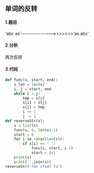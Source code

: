 ## 单词的反转

#### 1.题目

'abc as'--------------->>>>>>>'as abc'

#### 2.分析

两次反转

#### 3.代码

```python
def func(s, start, end):
    s_len = len(s)
    i, j = start, end
    while i < j:
        tmp = s[i]
        s[i] = s[j]
        s[j] = tmp
        i += 1
        j -= 1
def reverseStr(s):
    s = list(s)
    func(s, 0, len(s)-1)
    start = 0
    for i in range(len(s)):
        if s[i] == ' ':
            func(s, start, i-1)
            start = i+1
    print(s)
    print(''.join(s))
reverseStr("fds sfsdf fa")
```

